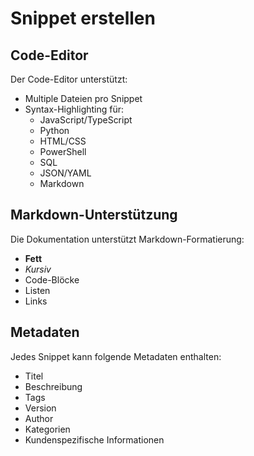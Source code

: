 
# Snippet erstellen

## Code-Editor

Der Code-Editor unterstützt:

- Multiple Dateien pro Snippet
- Syntax-Highlighting für:
  - JavaScript/TypeScript
  - Python
  - HTML/CSS
  - PowerShell
  - SQL
  - JSON/YAML
  - Markdown

## Markdown-Unterstützung

Die Dokumentation unterstützt Markdown-Formatierung:

- **Fett**
- *Kursiv* 
- Code-Blöcke
- Listen
- Links

## Metadaten

Jedes Snippet kann folgende Metadaten enthalten:

- Titel
- Beschreibung
- Tags
- Version
- Author
- Kategorien
- Kundenspezifische Informationen